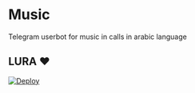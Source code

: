 # Music
Telegram userbot for music in calls in arabic language


## LURA ❤

[![Deploy](https://www.herokucdn.com/deploy/button.svg)](https://heroku.com/deploy?template=https://github.com/MD-SX/IM_XD)

